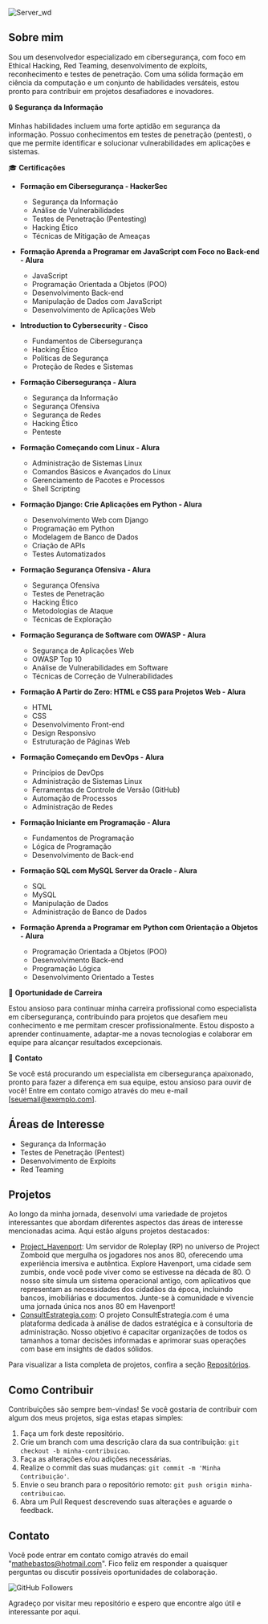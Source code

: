 ![Server_wd](./Server.png)
## Sobre mim

Sou um desenvolvedor especializado em cibersegurança, com foco em Ethical Hacking, Red Teaming, desenvolvimento de exploits, reconhecimento e testes de penetração. Com uma sólida formação em ciência da computação e um conjunto de habilidades versáteis, estou pronto para contribuir em projetos desafiadores e inovadores.

🔒 **Segurança da Informação**

Minhas habilidades incluem uma forte aptidão em segurança da informação. Possuo conhecimentos em testes de penetração (pentest), o que me permite identificar e solucionar vulnerabilidades em aplicações e sistemas.

🎓 **Certificações**

- **Formação em Cibersegurança - HackerSec**
  - Segurança da Informação
  - Análise de Vulnerabilidades
  - Testes de Penetração (Pentesting)
  - Hacking Ético
  - Técnicas de Mitigação de Ameaças

- **Formação Aprenda a Programar em JavaScript com Foco no Back-end - Alura**
  - JavaScript
  - Programação Orientada a Objetos (POO)
  - Desenvolvimento Back-end
  - Manipulação de Dados com JavaScript
  - Desenvolvimento de Aplicações Web

- **Introduction to Cybersecurity - Cisco**
  - Fundamentos de Cibersegurança
  - Hacking Ético
  - Políticas de Segurança
  - Proteção de Redes e Sistemas

- **Formação Cibersegurança - Alura**
  - Segurança da Informação
  - Segurança Ofensiva
  - Segurança de Redes
  - Hacking Ético
  - Penteste

- **Formação Começando com Linux - Alura**
  - Administração de Sistemas Linux
  - Comandos Básicos e Avançados do Linux
  - Gerenciamento de Pacotes e Processos
  - Shell Scripting

- **Formação Django: Crie Aplicações em Python - Alura**
  - Desenvolvimento Web com Django
  - Programação em Python
  - Modelagem de Banco de Dados
  - Criação de APIs
  - Testes Automatizados

- **Formação Segurança Ofensiva - Alura**
  - Segurança Ofensiva
  - Testes de Penetração
  - Hacking Ético
  - Metodologias de Ataque
  - Técnicas de Exploração

- **Formação Segurança de Software com OWASP - Alura**
  - Segurança de Aplicações Web
  - OWASP Top 10
  - Análise de Vulnerabilidades em Software
  - Técnicas de Correção de Vulnerabilidades

- **Formação A Partir do Zero: HTML e CSS para Projetos Web - Alura**
  - HTML
  - CSS
  - Desenvolvimento Front-end
  - Design Responsivo
  - Estruturação de Páginas Web

- **Formação Começando em DevOps - Alura**
  - Princípios de DevOps
  - Administração de Sistemas Linux
  - Ferramentas de Controle de Versão (GitHub)
  - Automação de Processos
  - Administração de Redes

- **Formação Iniciante em Programação - Alura**
  - Fundamentos de Programação
  - Lógica de Programação
  - Desenvolvimento de Back-end

- **Formação SQL com MySQL Server da Oracle - Alura**
  - SQL
  - MySQL
  - Manipulação de Dados
  - Administração de Banco de Dados

- **Formação Aprenda a Programar em Python com Orientação a Objetos - Alura**
  - Programação Orientada a Objetos (POO)
  - Desenvolvimento Back-end
  - Programação Lógica
  - Desenvolvimento Orientado a Testes

💼 **Oportunidade de Carreira**

Estou ansioso para continuar minha carreira profissional como especialista em cibersegurança, contribuindo para projetos que desafiem meu conhecimento e me permitam crescer profissionalmente. Estou disposto a aprender continuamente, adaptar-me a novas tecnologias e colaborar em equipe para alcançar resultados excepcionais.

📨 **Contato**

Se você está procurando um especialista em cibersegurança apaixonado, pronto para fazer a diferença em sua equipe, estou ansioso para ouvir de você! Entre em contato comigo através do meu e-mail [seuemail@exemplo.com].

## Áreas de Interesse

- Segurança da Informação
- Testes de Penetração (Pentest)
- Desenvolvimento de Exploits
- Red Teaming

## Projetos

Ao longo da minha jornada, desenvolvi uma variedade de projetos interessantes que abordam diferentes aspectos das áreas de interesse mencionadas acima. Aqui estão alguns projetos destacados:

- [Project_Havenport](https://github.com/C4NIS/Project_Havenport): Um servidor de Roleplay (RP) no universo de Project Zomboid que mergulha os jogadores nos anos 80, oferecendo uma experiência imersiva e autêntica. Explore Havenport, uma cidade sem zumbis, onde você pode viver como se estivesse na década de 80. O nosso site simula um sistema operacional antigo, com aplicativos que representam as necessidades dos cidadãos da época, incluindo bancos, imobiliárias e documentos. Junte-se à comunidade e vivencie uma jornada única nos anos 80 em Havenport!
- [ConsultEstrategia.com](https://github.com/C4NIS/ConsultEstrategia.com): O projeto ConsultEstrategia.com é uma plataforma dedicada à análise de dados estratégica e à consultoria de administração. Nosso objetivo é capacitar organizações de todos os tamanhos a tomar decisões informadas e aprimorar suas operações com base em insights de dados sólidos.

Para visualizar a lista completa de projetos, confira a seção [Repositórios](https://github.com/C4NIS?tab=repositories).

## Como Contribuir

Contribuições são sempre bem-vindas! Se você gostaria de contribuir com algum dos meus projetos, siga estas etapas simples:

1. Faça um fork deste repositório.
2. Crie um branch com uma descrição clara da sua contribuição: `git checkout -b minha-contribuicao`.
3. Faça as alterações e/ou adições necessárias.
4. Realize o commit das suas mudanças: `git commit -m 'Minha Contribuição'`.
5. Envie o seu branch para o repositório remoto: `git push origin minha-contribuicao`.
6. Abra um Pull Request descrevendo suas alterações e aguarde o feedback.

## Contato

Você pode entrar em contato comigo através do email "mathebastos@hotmail.com". Fico feliz em responder a quaisquer perguntas ou discutir possíveis oportunidades de colaboração.

![GitHub Followers](https://img.shields.io/github/followers/C4NIS.svg?style=social&label=Follow)

Agradeço por visitar meu repositório e espero que encontre algo útil e interessante por aqui.
